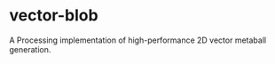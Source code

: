 vector-blob
===========

A Processing implementation of high-performance 2D vector metaball generation. 